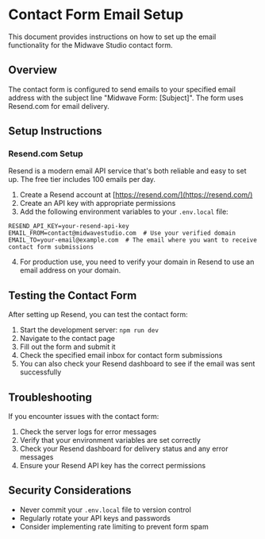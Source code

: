 # Contact Form Email Setup

This document provides instructions on how to set up the email functionality for the Midwave Studio contact form.

## Overview

The contact form is configured to send emails to your specified email address with the subject line "Midwave Form: [Subject]". The form uses Resend.com for email delivery.

## Setup Instructions

### Resend.com Setup

Resend is a modern email API service that's both reliable and easy to set up. The free tier includes 100 emails per day.

1. Create a Resend account at [https://resend.com/](https://resend.com/)
2. Create an API key with appropriate permissions
3. Add the following environment variables to your `.env.local` file:

```
RESEND_API_KEY=your-resend-api-key
EMAIL_FROM=contact@midwavestudio.com  # Use your verified domain
EMAIL_TO=your-email@example.com  # The email where you want to receive contact form submissions
```

4. For production use, you need to verify your domain in Resend to use an email address on your domain.

## Testing the Contact Form

After setting up Resend, you can test the contact form:

1. Start the development server: `npm run dev`
2. Navigate to the contact page
3. Fill out the form and submit it
4. Check the specified email inbox for contact form submissions
5. You can also check your Resend dashboard to see if the email was sent successfully

## Troubleshooting

If you encounter issues with the contact form:

1. Check the server logs for error messages
2. Verify that your environment variables are set correctly
3. Check your Resend dashboard for delivery status and any error messages
4. Ensure your Resend API key has the correct permissions

## Security Considerations

- Never commit your `.env.local` file to version control
- Regularly rotate your API keys and passwords
- Consider implementing rate limiting to prevent form spam 